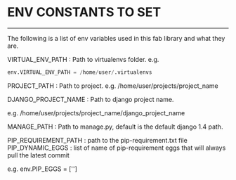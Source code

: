 

# ENV CONSTANTS TO SET
---
The following is a list of env variables used in this fab library and what
they are.

VIRTUAL_ENV_PATH : Path to virtualenvs folder.
e.g.

```python
env.VIRTUAL_ENV_PATH = /home/user/.virtualenvs
```

PROJECT_PATH : Path to project.
e.g. /home/user/projects/project_name

DJANGO_PROJECT_NAME : Path to django project name.

e.g. /home/user/projects/project_name/django_project_name

MANAGE_PATH : Path to manage.py, default is the default django 1.4 path.

PIP_REQUIREMENT_PATH : path to the pip-requirement.txt file
PIP_DYNAMIC_EGGS : list of name of pip-requirement eggs that will always pull the latest commit

e.g. env.PIP_EGGS = ['']


